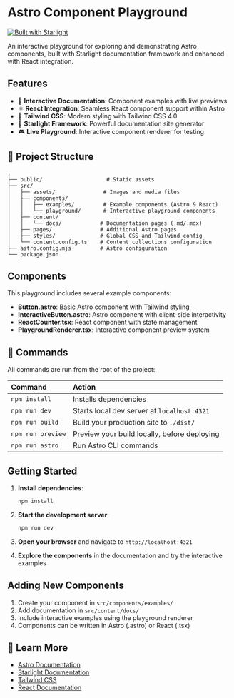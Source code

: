 # Astro Component Playground

[![Built with Starlight](https://astro.badg.es/v2/built-with-starlight/tiny.svg)](https://starlight.astro.build)

An interactive playground for exploring and demonstrating Astro components, built with Starlight documentation framework and enhanced with React integration.

## Features

- 📝 **Interactive Documentation**: Component examples with live previews
- ⚛️ **React Integration**: Seamless React component support within Astro
- 🎨 **Tailwind CSS**: Modern styling with Tailwind CSS 4.0
- 🚀 **Starlight Framework**: Powerful documentation site generator
- 🎮 **Live Playground**: Interactive component renderer for testing

## 🚀 Project Structure

```
.
├── public/                    # Static assets
├── src/
│   ├── assets/               # Images and media files
│   ├── components/
│   │   ├── examples/         # Example components (Astro & React)
│   │   └── playground/       # Interactive playground components
│   ├── content/
│   │   └── docs/            # Documentation pages (.md/.mdx)
│   ├── pages/               # Additional Astro pages
│   ├── styles/              # Global CSS and Tailwind config
│   └── content.config.ts    # Content collections configuration
├── astro.config.mjs         # Astro configuration
└── package.json
```

## Components

This playground includes several example components:

- **Button.astro**: Basic Astro component with Tailwind styling
- **InteractiveButton.astro**: Astro component with client-side interactivity
- **ReactCounter.tsx**: React component with state management
- **PlaygroundRenderer.tsx**: Interactive component preview system

## 🧞 Commands

All commands are run from the root of the project:

| Command           | Action                                        |
| :---------------- | :-------------------------------------------- |
| `npm install`     | Installs dependencies                         |
| `npm run dev`     | Starts local dev server at `localhost:4321`  |
| `npm run build`   | Build your production site to `./dist/`      |
| `npm run preview` | Preview your build locally, before deploying |
| `npm run astro`   | Run Astro CLI commands                        |

## Getting Started

1. **Install dependencies**:
   ```bash
   npm install
   ```

2. **Start the development server**:
   ```bash
   npm run dev
   ```

3. **Open your browser** and navigate to `http://localhost:4321`

4. **Explore the components** in the documentation and try the interactive examples

## Adding New Components

1. Create your component in `src/components/examples/`
2. Add documentation in `src/content/docs/`
3. Include interactive examples using the playground renderer
4. Components can be written in Astro (.astro) or React (.tsx)

## 👀 Learn More

- [Astro Documentation](https://docs.astro.build)
- [Starlight Documentation](https://starlight.astro.build/)
- [Tailwind CSS](https://tailwindcss.com)
- [React Documentation](https://react.dev)
